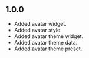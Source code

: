 ## 1.0.0

* Added avatar widget.
* Added avatar style.
* Added avatar theme widget.
* Added avatar theme data.
* Added avatar theme preset.
